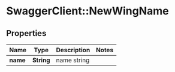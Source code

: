 # SwaggerClient::NewWingName

## Properties
Name | Type | Description | Notes
------------ | ------------- | ------------- | -------------
**name** | **String** | name string | 


